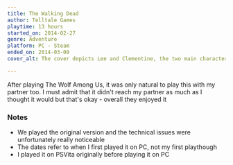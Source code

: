 ```yaml
---
title: The Walking Dead
author: Telltale Games
playtime: 13 hours
started_on: 2014-02-27
genre: Adventure
platform: PC - Steam
ended_on: 2014-03-09
cover_alt: The cover depicts Lee and Clementine, the two main characters in front of a horde of zombies

---
```


After playing The Wolf Among Us, it was only natural to play this with my partner too. I must admit that it didn't reach my partner as much as I thought it would but that's okay - overall they enjoyed it

### Notes

- We played the original version and the technical issues were unfortunately really noticeable
- The dates refer to when I first played it on PC, not my first playthough
- I played it on PSVita originally before playing it on PC
